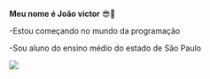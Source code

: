 **Meu nome é João victor** 😎💸

-Estou começando no mundo da programação

-Sou aluno do ensino médio do estado de São Paulo

![](https://tenor.com/pt-BR/view/the-simpsons-homer-simpson-hiding-embarrassed-bush-gif-17685536)
